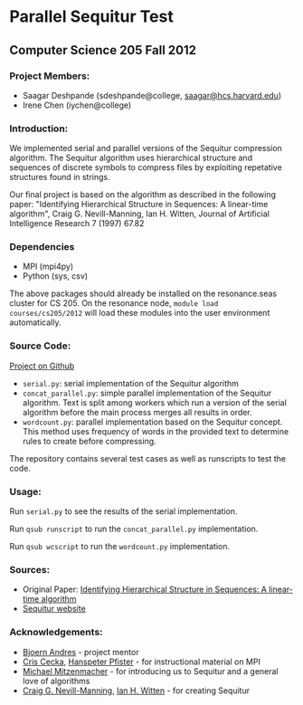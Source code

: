 # Parallel Sequitur Test #

## Computer Science 205 Fall 2012

### Project Members: ###
* Saagar Deshpande (sdeshpande@college, saagar@hcs.harvard.edu)
* Irene Chen (iychen@college)

### Introduction: ###

We implemented serial and parallel versions of the Sequitur compression algorithm. The Sequitur algorithm uses hierarchical structure and sequences of discrete symbols to compress files by exploiting repetative structures found in strings.

Our final project is based on the algorithm as described in the following paper: "Identifying Hierarchical Structure in Sequences: A linear-time algorithm", Craig G. Nevill-Manning, Ian H. Witten, Journal of Artificial Intelligence Research 7 (1997) 67.82

### Dependencies ###

* MPI (mpi4py)
* Python (sys, csv)

The above packages should already be installed on the resonance.seas cluster for CS 205. On the resonance node, `module load courses/cs205/2012` will load these modules into the user environment automatically.

### Source Code: ###

[Project on Github](https://github.com/raysaagar/parallel-sequitur)

* `serial.py`: serial implementation of the Sequitur algorithm
* `concat_parallel.py`: simple parallel implementation of the Sequitur algorithm. Text is split among workers which run a version of the serial algorithm before the main process merges all results in order.
* `wordcount.py`: parallel implementation based on the Sequitur concept. This method uses frequency of words in the provided text to determine rules to create before compressing.

The repository contains several test cases as well as runscripts to test the code.

### Usage: ###

Run `serial.py` to see the results of the serial implementation.

Run `qsub runscript` to run the `concat_parallel.py` implementation.

Run `qsub wcscript` to run the `wordcount.py` implementation.

### Sources: ###
* Original Paper: [Identifying Hierarchical Structure in Sequences: A linear-time algorithm](http://www.jair.org/media/374/live-374-1630-jair.pdf)
* [Sequitur website](http://sequitur.info/)

### Acknowledgements: ###
* [Bjoern Andres](http://www.andres.sc/) - project mentor
* [Cris Cecka](http://crisco.seas.harvard.edu/), [Hanspeter Pfister](http://gvi.seas.harvard.edu/pfister) - for instructional material on MPI
* [Michael Mitzenmacher](http://www.eecs.harvard.edu/~michaelm/) - for introducing us to Sequitur and a general love of algorithms
* [Craig G. Nevill-Manning](http://craig.nevill-manning.com/), [Ian H. Witten](http://www.cs.waikato.ac.nz/~ihw/) - for creating Sequitur